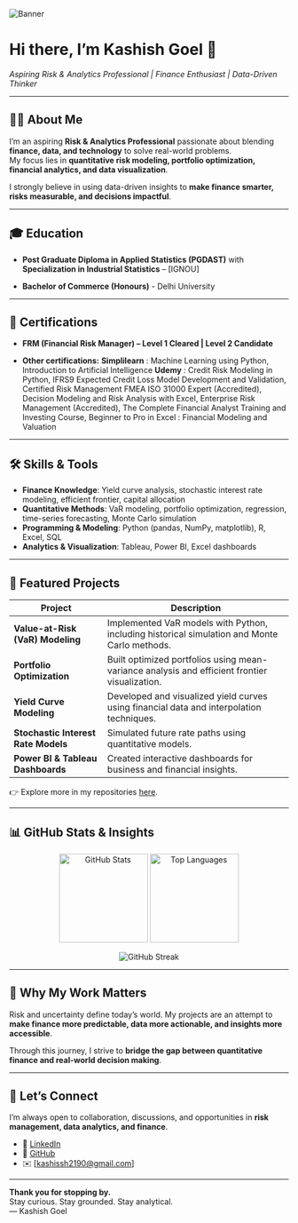 <!-- Profile Banner -->
![Banner](https://img.shields.io/badge/Risk%20%26%20Analytics-Data%20Driven%20Finance-blueviolet?style=for-the-badge&logo=python&logoColor=white)

# Hi there, I’m **Kashish Goel** 👋  
*Aspiring Risk & Analytics Professional | Finance Enthusiast | Data-Driven Thinker*

---

## 👨‍💻 About Me
I’m an aspiring **Risk & Analytics Professional** passionate about blending **finance, data, and technology** to solve real-world problems.  
My focus lies in **quantitative risk modeling, portfolio optimization, financial analytics, and data visualization**.  

I strongly believe in using data-driven insights to **make finance smarter, risks measurable, and decisions impactful**.  

---

## 🎓 Education
- **Post Graduate Diploma in Applied Statistics (PGDAST)** with **Specialization in Industrial Statistics**
 – [IGNOU]
  
- **Bachelor of Commerce (Honours)** - Delhi University

---

## 📜 Certifications
- **FRM (Financial Risk Manager) – Level 1 Cleared | Level 2 Candidate**
    
- **Other certifications:**
 **Simplilearn** : Machine Learning using Python, Introduction to Artificial Intelligence
  **Udemy** : Credit Risk Modeling in Python, IFRS9 Expected Credit Loss Model Development and Validation, Certified Risk Management FMEA ISO 31000 Expert (Accredited), Decision Modeling and Risk Analysis with Excel, Enterprise Risk Management (Accredited),  The Complete Financial Analyst Training and Investing Course, Beginner to Pro in Excel : Financial Modeling and Valuation

 
---

## 🛠️ Skills & Tools
- **Finance Knowledge**: Yield curve analysis, stochastic interest rate modeling, efficient frontier, capital allocation
- **Quantitative Methods**: VaR modeling, portfolio optimization, regression, time-series forecasting, Monte Carlo simulation  
- **Programming & Modeling**: Python (pandas, NumPy, matplotlib), R, Excel, SQL  
- **Analytics & Visualization**: Tableau, Power BI, Excel dashboards  

---

## 🚀 Featured Projects
| Project | Description |
|---------|-------------|
| **Value-at-Risk (VaR) Modeling** | Implemented VaR models with Python, including historical simulation and Monte Carlo methods. |
| **Portfolio Optimization** | Built optimized portfolios using mean-variance analysis and efficient frontier visualization. |
| **Yield Curve Modeling** | Developed and visualized yield curves using financial data and interpolation techniques. |
| **Stochastic Interest Rate Models** | Simulated future rate paths using quantitative models. |
| **Power BI & Tableau Dashboards** | Created interactive dashboards for business and financial insights. |

👉 Explore more in my repositories [here](https://github.com/Kashissh-10?tab=repositories).  

---

## 📊 GitHub Stats & Insights

<p align="center">
  <img src="https://github-readme-stats.vercel.app/api?username=Kashissh-10&show_icons=true&theme=radical" alt="GitHub Stats" height="160"/>
  <img src="https://github-readme-stats.vercel.app/api/top-langs/?username=Kashissh-10&layout=compact&theme=radical" alt="Top Languages" height="160"/>
</p>

<p align="center">
  <img src="https://streak-stats.demolab.com?user=Kashissh-10&theme=radical&hide_border=true" alt="GitHub Streak" />
</p>

---

## 🌟 Why My Work Matters
Risk and uncertainty define today’s world. My projects are an attempt to **make finance more predictable, data more actionable, and insights more accessible**.  

Through this journey, I strive to **bridge the gap between quantitative finance and real-world decision making**.  

---

## 🤝 Let’s Connect
I’m always open to collaboration, discussions, and opportunities in **risk management, data analytics, and finance**.  

- 💼 [LinkedIn](https://www.linkedin.com/in/kashissh-goel/)  
- 📂 [GitHub](https://github.com/Kashissh-10)  
- ✉️ [kashissh2190@gmail.com]  

---

**Thank you for stopping by.**  
Stay curious. Stay grounded. Stay analytical.  
— Kashish Goel
